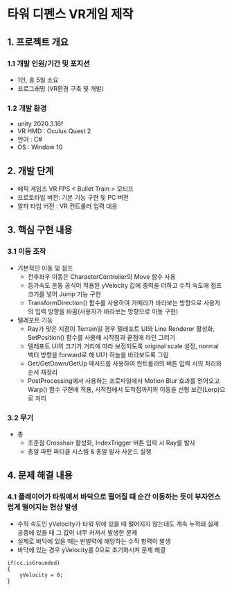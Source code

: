 # 타워 디펜스 VR게임 제작
## 1. 프로젝트 개요
### 1.1 개발 인원/기간 및 포지션
- 1인, 총 5일 소요
- 프로그래밍 (VR환경 구축 및 개발)
### 1.2 개발 환경
- unity 2020.3.16f
- VR HMD : Oculus Quest 2
- 언어 : C#
- OS : Window 10
## 2. 개발 단계
- 에픽 게임즈 VR FPS < Bullet Train > 모티프 
- 프로토타입 버전: 기본 기능 구현 및 PC 버전
- 알파 타입 버전 : VR 컨트롤러 입력 대응 
## 3. 핵심 구현 내용 
### 3.1 이동 조작
- 기본적인 이동 및 점프
	- 전후좌우 이동은 CharacterController의 Move 함수 사용
	- 등가속도 운동 공식이 적용된 yVelocity 값에 중력을 더하고 수직 속도에 점프 크기를 넣어 Jump 기능 구현
	- TransformDirection() 함수를 사용하여 카메라가 바라보는 방향으로 사용자의 입력 방향을 바꿈(사용자가 바라보는 방향으로 이동 구현)
- 텔레포트 기능 
	- Ray가 맞은 지점이 Terrain일 경우 텔레포트 UI와 Line Renderer 활성화, SetPosition() 함수를 사용해 시작점과 끝점에 라인 그리기
	- 텔레포트 UI의 크기가 거리에 따라 보정되도록 original scale 설정, normal 벡터 방향을 forward로 해 UI가 하늘을 바라보도록 그림
	- Get/GetDown/GetUp 메서드를 사용하여 컨트롤러의 버튼 입력 시의 처리와 순서 재정리
	- PostProcessing에서 사용하는 프로파일에서 Motion Blur 효과를 얻어오고 Warp() 함수 구현에 적용, 시작점에서 도착점까지의 이동을 선형 보간(Lerp)으로 처리
### 3.2 무기
- 총 
	- 조준점 Crosshair 활성화, IndexTrigger 버튼 입력 시 Ray를 발사
	- 총알 파편 파티클 시스템 & 총알 발사 사운드 실행
## 4. 문제 해결 내용
### 4.1 플레이어가 타워에서 바닥으로 떨어질 때 순간 이동하는 듯이 부자연스럽게 떨어지는 현상 발생
- 수직 속도인 yVelocity가 타워 위에 있을 때 떨어지지 않는데도 계속 누적돼 실제 공중에 있을 때 그 값이 너무 커져서 발생한 문제
- 실제로 바닥에 있을 때는 반발력에 해당하는 수직 항력이 발생
- 바닥에 있는 경우 yVelocity를 0으로 초기화시켜 문제 해결
```
if(cc.isGrounded)
{
	yVelocity = 0;
}
```
